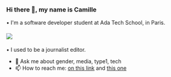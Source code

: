 ### Hi there 👋, my name is Camille

• I'm a software developer student at Ada Tech School, in Paris.

#### ![](https://media.giphy.com/media/dNgK7Ws7y176U/giphy.gif)

• I used to be a journalist editor.

- 💬 Ask me about gender, media, type1, tech 
- 📫 How to reach me: [on this link](https://www.linkedin.com/in/camille-m-lafrance/) and [this one](https://twitter.com/CamLafr)  
